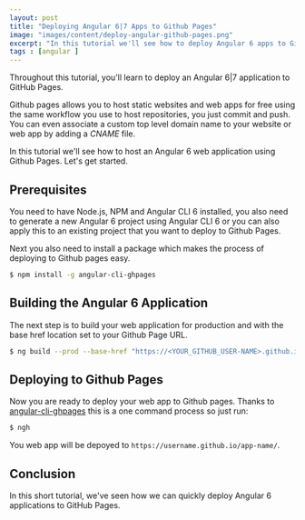 ```yaml
---
layout: post
title: "Deploying Angular 6|7 Apps to Github Pages"
image: "images/content/deploy-angular-github-pages.png"
excerpt: "In this tutorial we'll see how to deploy Angular 6 apps to Github pages" 
tags : [angular ] 
---
```


Throughout this tutorial, you'll learn to deploy an Angular 6|7 application to GitHub Pages.

Github pages allows you to host static websites and web apps for free using the same workflow you use to host repositories, you just commit and push. You can even associate a custom top level domain name to your website or web app by adding a *CNAME* file.

In this tutorial we'll see how to host an Angular 6 web application using Github Pages. Let's get started.

## Prerequisites

You need to have Node.js, NPM and Angular CLI 6 installed, you also need to generate a new Angular 6 project using Angular CLI 6 or you can also apply this to an existing project that you want to deploy to Github Pages.

Next you also need to install a package which makes the process of deploying to Github pages easy.

```bash
$ npm install -g angular-cli-ghpages
```

## Building the Angular 6 Application

The next step is to build your web application for production and with the base href location set to your Github Page URL.

```bash
$ ng build --prod --base-href "https://<YOUR_GITHUB_USER-NAME>.github.io/<YOUR_REPO_NAME>/"
```

## Deploying to Github Pages 

Now you are ready to deploy your web app to Github pages. Thanks to [angular-cli-ghpages](https://github.com/angular-buch/angular-cli-ghpages
) this is a one command process so just run:

```bash
$ ngh
```

You web app will be depoyed to `https://username.github.io/app-name/`.

## Conclusion

In this short tutorial, we've seen how we can quickly deploy Angular 6 applications to GitHub Pages.


    
